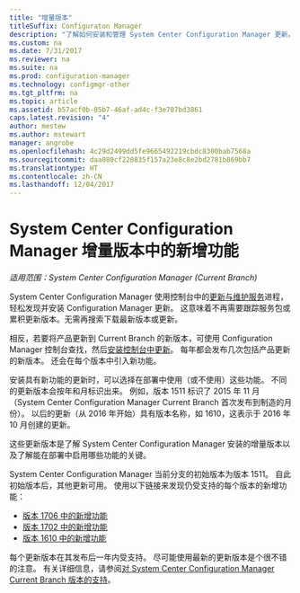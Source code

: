 ```yaml
---
title: "增量版本"
titleSuffix: Configuraton Manager
description: "了解如何安装和管理 System Center Configuration Manager 更新。"
ms.custom: na
ms.date: 7/31/2017
ms.reviewer: na
ms.suite: na
ms.prod: configuration-manager
ms.technology: configmgr-other
ms.tgt_pltfrm: na
ms.topic: article
ms.assetid: b57acf0b-05b7-46af-ad4c-f3e707bd3861
caps.latest.revision: "4"
author: mestew
ms.author: mstewart
manager: angrobe
ms.openlocfilehash: 4c29d2499dd5fe9665492219cbdc8300bab7568a
ms.sourcegitcommit: daa080cf220835f157a23e8c8e2bd2781b869bb7
ms.translationtype: HT
ms.contentlocale: zh-CN
ms.lasthandoff: 12/04/2017
---
```

# <a name="whats-new-in-system-center-configuration-manager-incremental-versions"></a>System Center Configuration Manager 增量版本中的新增功能

*适用范围：System Center Configuration Manager (Current Branch)*




 System Center Configuration Manager 使用控制台中的[更新与维护服务](/sccm/core/servers/manage/updates)进程，轻松发现并安装 Configuration Manager 更新。 这意味着不再需要跟踪服务包或累积更新版本。无需再搜索下载最新版本或更新。

 相反，若要将产品更新到 Current Branch 的新版本，可使用 Configuration Manager 控制台查找，然后[安装控制台中更新](../../../core/servers/manage/install-in-console-updates.md)。 每年都会发布几次包括产品更新的新版本。 还会在每个版本中引入新功能。  

 安装具有新功能的更新时，可以选择在部署中使用（或不使用）这些功能。 不同的更新版本会按年和月标识出来。 例如，版本 1511 标识了 2015 年 11 月（System Center Configuration Manager Current Branch 首次发布到制造的月份）。 以后的更新（从 2016 年开始）具有版本名称，如 1610，这表示于 2016 年 10 月创建的更新。

 这些更新版本是了解 System Center Configuration Manager 安装的增量版本以及了解能在部署中启用哪些功能的关键。

 System Center Configuration Manager 当前分支的初始版本为版本 1511。 自此初始版本后，其他更新可用。 使用以下链接来发现仍受支持的每个版本的新增功能：
  - [版本 1706 中的新增功能](../../../core/plan-design/changes/whats-new-in-version-1706.md)  
  - [版本 1702 中的新增功能](../../../core/plan-design/changes/whats-new-in-version-1702.md)
  - [版本 1610 中的新增功能](../../../core/plan-design/changes/whats-new-in-version-1610.md)


 每个更新版本在其发布后一年内受支持。 尽可能使用最新的更新版本是个很不错的注意。 有关详细信息，请参阅[对 System Center Configuration Manager Current Branch 版本的支持](../../../core/servers/manage/current-branch-versions-supported.md)。  
